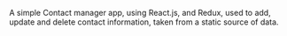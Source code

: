 A simple Contact manager app, using React.js, and Redux, used to add, update and delete contact information, taken from a static source of data.
